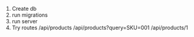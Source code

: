 1. Create db
2. run migrations
3. run server
4. Try routes
   /api/products
   /api/products?query=SKU=001
   /api/products/1
